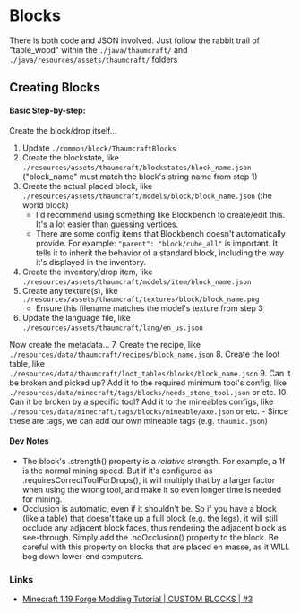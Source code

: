 # Blocks
There is both code and JSON involved. Just follow the rabbit trail of "table_wood" within the `./java/thaumcraft/` and `./java/resources/assets/thaumcraft/` folders

## Creating Blocks
#### Basic Step-by-step:
Create the block/drop itself...
1. Update `./common/block/ThaumcraftBlocks`
2. Create the blockstate, like `./resources/assets/thaumcraft/blockstates/block_name.json` ("block_name" must match the block's string name from step 1)
3. Create the actual placed block, like `./resources/assets/thaumcraft/models/block/block_name.json` (the world block)
   - I'd recommend using something like Blockbench to create/edit this. It's a lot easier than guessing vertices.
   - There are some config items that Blockbench doesn't automatically provide. For example: `"parent": "block/cube_all"` is important. It tells it to inherit the behavior of a standard block, including the way it's displayed in the inventory.
4. Create the inventory/drop item, like `./resources/assets/thaumcraft/models/item/block_name.json`
5. Create any texture(s), like `./resources/assets/thaumcraft/textures/block/block_name.png`
   - Ensure this filename matches the model's texture from step 3
6. Update the language file, like `./resources/assets/thaumcraft/lang/en_us.json`

Now create the metadata...
7. Create the recipe, like `./resources/data/thaumcraft/recipes/block_name.json`
8. Create the loot table, like `./resources/data/thaumcraft/loot_tables/blocks/block_name.json`
9. Can it be broken and picked up? Add it to the required minimum tool's config, like `./resources/data/minecraft/tags/blocks/needs_stone_tool.json` or etc.
10. Can it be broken by a specific tool? Add it to the mineables configs, like `./resources/data/minecraft/tags/blocks/mineable/axe.json` or etc.
    - Since these are tags, we can add our own mineable tags (e.g. `thaumic.json`)

#### Dev Notes
- The block's .strength() property is a _relative_ strength. For example, a 1f is the normal mining speed. But if it's configured as .requiresCorrectToolForDrops(), it will multiply that by a larger factor when using the wrong tool, and make it so even longer time is needed for mining.
- Occlusion is automatic, even if it shouldn't be. So if you have a block (like a table) that doesn't take up a full block (e.g. the legs), it will still occlude any adjacent block faces, thus rendering the adjacent block as see-through. Simply add the .noOcclusion() property to the block. Be careful with this property on blocks that are placed en masse, as it WILL bog down lower-end computers. 

### Links
- [Minecraft 1.19 Forge Modding Tutorial | CUSTOM BLOCKS | #3](https://www.youtube.com/watch?v=d1fUtp_AAWY&list=PLKGarocXCE1HrC60yuTNTGRoZc6hf5Uvl&index=3)
